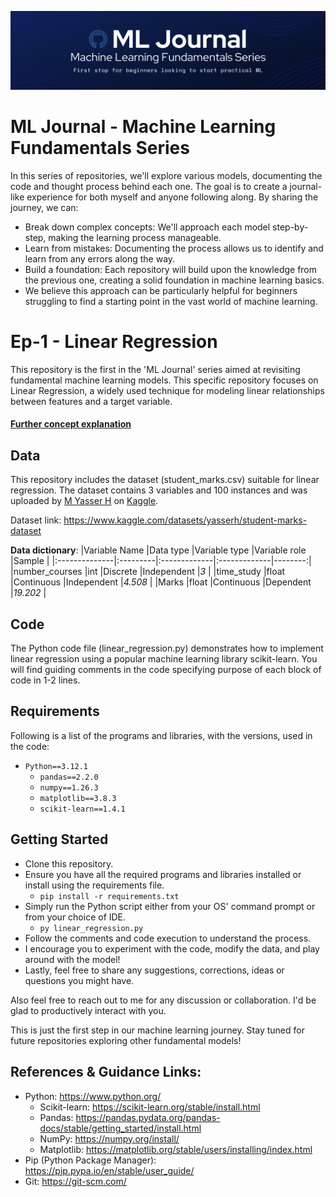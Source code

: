 ![Banner](.media/banner.png)
# ML Journal - Machine Learning Fundamentals Series
In this series of repositories, we'll explore various models, documenting the code and thought process behind each one.  The goal is to create a journal-like experience for both myself and anyone following along. By sharing the journey, we can:

- Break down complex concepts: We'll approach each model step-by-step, making the learning process manageable.
- Learn from mistakes: Documenting the process allows us to identify and learn from any errors along the way.
- Build a foundation: Each repository will build upon the knowledge from the previous one, creating a solid foundation in machine learning basics.
- We believe this approach can be particularly helpful for beginners struggling to find a starting point in the vast world of machine learning.


# Ep-1 - Linear Regression
This repository is the first in the 'ML Journal' series aimed at revisiting fundamental machine learning models. This specific repository focuses on Linear Regression, a widely used technique for modeling linear relationships between features and a target variable.

#### [Further concept explanation](https://github.com/meetofleaf/ML-Journal-ep1_Linear_Regression/blob/main/linear_regression_explanation.md)

## Data
This repository includes the dataset (student_marks.csv) suitable for linear regression.
The dataset contains 3 variables and 100 instances and was uploaded by [M Yasser H](https://www.kaggle.com/yasserh) on [Kaggle](https://www.kaggle.com/).

Dataset link: https://www.kaggle.com/datasets/yasserh/student-marks-dataset

**Data dictionary**:
|Variable Name  |Data type |Variable type |Variable role |Sample   |
|:--------------|:---------|:-------------|:-------------|--------:|
|number_courses |int       |Discrete      |Independent   |_3_      |
|time_study     |float     |Continuous    |Independent   |_4.508_  |
|Marks          |float     |Continuous    |Dependent     |_19.202_ |


## Code
The Python code file (linear_regression.py) demonstrates how to implement linear regression using a popular machine learning library scikit-learn. You will find guiding comments in the code specifying purpose of each block of code in 1-2 lines.


## Requirements
Following is a list of the programs and libraries, with the versions, used in the code:

- `Python==3.12.1`
  - `pandas==2.2.0`
  - `numpy==1.26.3`
  - `matplotlib==3.8.3`
  - `scikit-learn==1.4.1`

## Getting Started
- Clone this repository.
- Ensure you have all the required programs and libraries installed or install using the requirements file.
  - `pip install -r requirements.txt`
- Simply run the Python script either from your OS' command prompt or from your choice of IDE.
  - `py linear_regression.py`
- Follow the comments and code execution to understand the process.
- I encourage you to experiment with the code, modify the data, and play around with the model!
- Lastly, feel free to share any suggestions, corrections, ideas or questions you might have.

Also feel free to reach out to me for any discussion or collaboration. I'd be glad to productively interact with you.

This is just the first step in our machine learning journey. Stay tuned for future repositories exploring other fundamental models!


## References & Guidance Links:
- Python: https://www.python.org/
  - Scikit-learn: https://scikit-learn.org/stable/install.html
  - Pandas: https://pandas.pydata.org/pandas-docs/stable/getting_started/install.html
  - NumPy: https://numpy.org/install/
  - Matplotlib: https://matplotlib.org/stable/users/installing/index.html
- Pip (Python Package Manager): https://pip.pypa.io/en/stable/user_guide/
- Git: https://git-scm.com/
